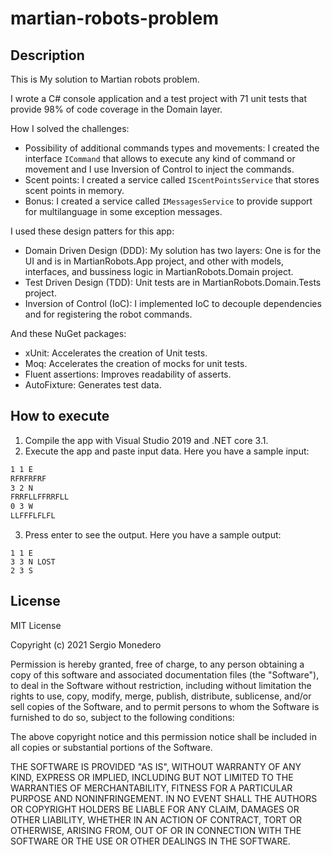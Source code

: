 # martian-robots-problem

## Description

This is My solution to Martian robots problem. 

I wrote a C# console application and a test project with 71 unit tests that provide 98% of code coverage in the Domain layer.

How I solved the challenges:
  -  Possibility of additional commands types and movements: I created the interface ```ICommand``` that allows to execute any kind of command or movement and I use Inversion of Control to inject the commands.
  - Scent points: I created a service called ```IScentPointsService``` that stores scent points in memory.
  - Bonus: I created a service called ```IMessagesService``` to provide support for multilanguage in some exception messages.

I used these design patters for this app:
  - Domain Driven Design (DDD): My solution has two layers: One is for the UI and is in MartianRobots.App project, and other with models, interfaces, and bussiness logic in MartianRobots.Domain project.
  - Test Driven Design (TDD): Unit tests are in MartianRobots.Domain.Tests project.
  - Inversion of Control (IoC): I implemented IoC to decouple dependencies and for registering the robot commands.

And these NuGet packages:
  - xUnit: Accelerates the creation of Unit tests.
  - Moq: Accelerates the creation of mocks for unit tests.
  - Fluent assertions: Improves readability of asserts.
  - AutoFixture: Generates test data.

## How to execute

 1. Compile the app with Visual Studio 2019 and .NET core 3.1.
 2. Execute the app and paste input data. Here you have a sample input:
 ```5 3
1 1 E
RFRFRFRF
3 2 N
FRRFLLFFRRFLL
0 3 W
LLFFFLFLFL
```
 3. Press enter to see the output. Here you have a sample output:
```
1 1 E
3 3 N LOST
2 3 S
```


## License

MIT License

Copyright (c) 2021 Sergio Monedero

Permission is hereby granted, free of charge, to any person obtaining a copy
of this software and associated documentation files (the "Software"), to deal
in the Software without restriction, including without limitation the rights
to use, copy, modify, merge, publish, distribute, sublicense, and/or sell
copies of the Software, and to permit persons to whom the Software is
furnished to do so, subject to the following conditions:

The above copyright notice and this permission notice shall be included in all
copies or substantial portions of the Software.

THE SOFTWARE IS PROVIDED "AS IS", WITHOUT WARRANTY OF ANY KIND, EXPRESS OR
IMPLIED, INCLUDING BUT NOT LIMITED TO THE WARRANTIES OF MERCHANTABILITY,
FITNESS FOR A PARTICULAR PURPOSE AND NONINFRINGEMENT. IN NO EVENT SHALL THE
AUTHORS OR COPYRIGHT HOLDERS BE LIABLE FOR ANY CLAIM, DAMAGES OR OTHER
LIABILITY, WHETHER IN AN ACTION OF CONTRACT, TORT OR OTHERWISE, ARISING FROM,
OUT OF OR IN CONNECTION WITH THE SOFTWARE OR THE USE OR OTHER DEALINGS IN THE
SOFTWARE.